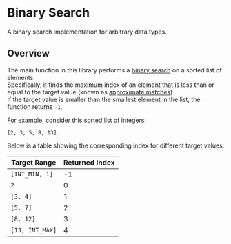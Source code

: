 # Binary Search

A binary search implementation for arbitrary data types.

## Overview

The main function in this library performs a [binary search](https://en.wikipedia.org/wiki/Binary_search) on a sorted list of elements.  
Specifically, it finds the maximum index of an element that is less than or equal to the target value (known as [approximate matches](https://en.wikipedia.org/wiki/Binary_search#Approximate_matches)).  
If the target value is smaller than the smallest element in the list, the function returns `-1`.

For example, consider this sorted list of integers:

```
[2, 3, 5, 8, 13].
```

Below is a table showing the corresponding index for different target values:

| Target Range    | Returned Index |
|-----------------|----------------|
| `[INT_MIN, 1]`  | -1             |
| `2`             |  0             |
| `[3, 4]`        |  1             |
| `[5, 7]`        |  2             |
| `[8, 12]`       |  3             |
| `[13, INT_MAX]` |  4             |
